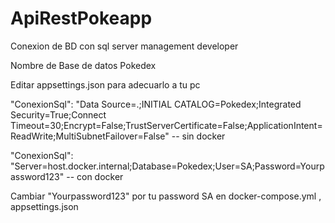 # ApiRestPokeapp

Conexion de BD con sql server management developer

Nombre de Base de datos Pokedex

Editar appsettings.json para adecuarlo a tu pc 

"ConexionSql": "Data Source=.;INITIAL CATALOG=Pokedex;Integrated Security=True;Connect Timeout=30;Encrypt=False;TrustServerCertificate=False;ApplicationIntent=ReadWrite;MultiSubnetFailover=False" -- sin docker

"ConexionSql": "Server=host.docker.internal;Database=Pokedex;User=SA;Password=Yourpassword123" -- con docker

Cambiar "Yourpassword123" por tu password SA en docker-compose.yml , appsettings.json
